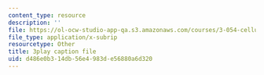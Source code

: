 ```yaml
---
content_type: resource
description: ''
file: https://ol-ocw-studio-app-qa.s3.amazonaws.com/courses/3-054-cellular-solids-structure-properties-and-applications-spring-2015/d486e0b314db56e4983de56880a6d320_Txidu-5VYfU.vtt
file_type: application/x-subrip
resourcetype: Other
title: 3play caption file
uid: d486e0b3-14db-56e4-983d-e56880a6d320
---
```

